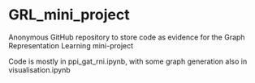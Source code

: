 # GRL_mini_project
Anonymous GitHub repository to store code as evidence for the Graph Representation Learning mini-project

Code is mostly in ppi_gat_rni.ipynb, with some graph generation also in visualisation.ipynb
